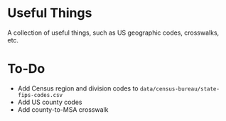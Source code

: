 # Useful Things
 A collection of useful things, such as US geographic codes, crosswalks, etc.


# To-Do
- Add Census region and division codes to `data/census-bureau/state-fips-codes.csv`
- Add US county codes
- Add county-to-MSA crosswalk
